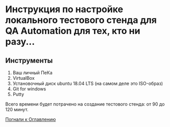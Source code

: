 # Инструкция по настройке локального тестового стенда для QA Automation для тех, кто ни разу...
## Инструменты
1. Ваш личный ПеКа
2. VirtualBox
3. Установочный диск ubuntu 18.04 LTS (на самом деле это ISO-образ)
4. Git for windows
5. Putty

Всего времени будет потрачено на создание тестового стенда: от 90 до 120 минут.

[Погнали к Оглавлению](./src/000%20toc.md)
